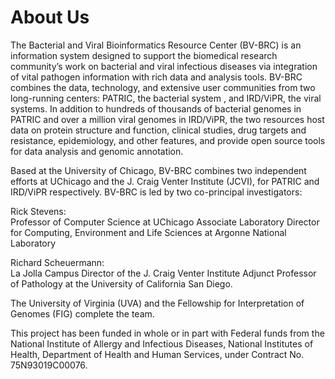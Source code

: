 # About Us

The Bacterial and Viral Bioinformatics Resource Center (BV-BRC) is an information system designed to support the biomedical research community’s work on bacterial and viral infectious diseases via integration of vital pathogen information with rich data and analysis tools. BV-BRC combines the data, technology, and extensive user communities from two long-running centers: PATRIC, the bacterial system , and IRD/ViPR, the viral systems. In addition to hundreds of thousands of bacterial genomes in PATRIC and over a million viral genomes in IRD/ViPR, the two resources host data on protein structure and function, clinical studies, drug targets and resistance, epidemiology, and other features, and provide open source tools for data analysis and genomic annotation.

Based at the University of Chicago, BV-BRC combines two independent efforts at UChicago and the J. Craig Venter Institute (JCVI), for PATRIC and IRD/ViPR respectively. BV-BRC is led by two co-principal investigators: 
 
Rick Stevens:  
Professor of Computer Science at UChicago
Associate Laboratory Director for Computing, Environment and Life Sciences at Argonne National Laboratory 

Richard Scheuermann:  
La Jolla Campus Director of the J. Craig Venter Institute
Adjunct Professor of Pathology at the University of California San Diego. 

The University of Virginia (UVA) and the Fellowship for Interpretation of Genomes (FIG) complete the team.

This project has been funded in whole or in part with Federal funds from the National Institute of Allergy and Infectious Diseases, National Institutes of Health, Department of Health and Human Services, under Contract No. 75N93019C00076.
